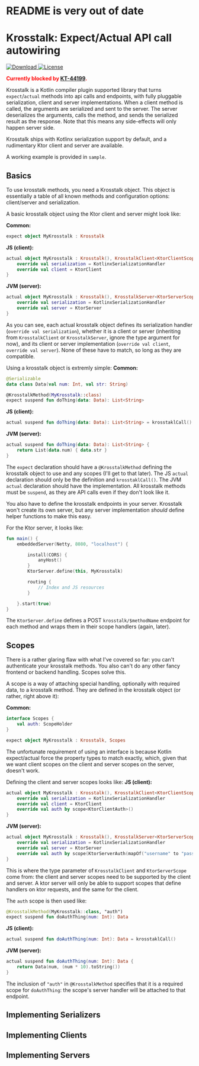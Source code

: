 # README is very out of date

# Krosstalk: Expect/Actual API call autowiring

[ ![Download](https://api.bintray.com/packages/rnett/krosstalk/krosstalk/images/download.svg) ](https://bintray.com/rnett/krosstalk/krosstalk/_latestVersion)
[![License](https://img.shields.io/badge/License-Apache%202.0-yellowgreen.svg)](https://opensource.org/licenses/Apache-2.0)

<span style="color: red; font-weight: bold">Currently blocked by <a href="https://youtrack.jetbrains.com/issue/KT-44199">KT-44199</a>.</span>

Krosstalk is a Kotlin compiler plugin supported library that turns `expect`/`actual` methods into api calls and endpoints, with fully pluggable
serialization, client and server implementations. When a client method is called, the arguments are serialized and sent to the server. The server
deserializes the arguments, calls the method, and sends the serialized result as the response. Note that this means any side-effects will only happen
server side.

Krosstalk ships with Kotlinx serialization support by default, and a rudimentary Ktor client and server are available.

A working example is provided in `sample`.

## Basics

To use krosstalk methods, you need a Krosstalk object. This object is essentially a table of all known methods and
configuration options: client/server and serialization.

A basic krosstalk object using the Ktor client and server might look like:

**Common:**

```kotlin
expect object MyKrosstalk : Krosstalk
```

**JS (client):**

```kotlin
actual object MyKrosstalk : Krosstalk(), KrosstalkClient<KtorClientScope> {
    override val serialization = KotlinxSerializationHandler
    override val client = KtorClient
}
```

**JVM (server):**

```kotlin
actual object MyKrosstalk : Krosstalk(), KrosstalkServer<KtorServerScope>, Scopes {
    override val serialization = KotlinxSerializationHandler
    override val server = KtorServer
}
```

As you can see, each actual krosstalk object defines its serialization handler (`override val serialization`), whether
it is a client or server (inheriting from `KrosstalkClient` or `KrosstalkServer`, ignore the type argument for now), and
its client or server implementation (`override val client`, `override val server`). None of these have to match, so long
as they are compatible.

Using a krosstalk object is extremly simple:
**Common:**

```kotlin
@Serializable
data class Data(val num: Int, val str: String)

@KrosstalkMethod(MyKrosstalk::class)
expect suspend fun doThing(data: Data): List<String>
```

**JS (client):**

```kotlin
actual suspend fun doThing(data: Data): List<String> = krosstaklCall()
```

**JVM (server):**

```kotlin
actual suspend fun doThing(data: Data): List<String> {
    return List(data.num) { data.str }
}
```

The `expect` declaration should have a `@KrosstalkMethod` defining the krosstalk object to use and any scopes (I'll get
to that later). The JS `actual` declaration should only be the definition and `krosstaklCall()`. The JVM `actual`
declaration should have the implementation. All krosstalk methods must be `suspend`, as they are API calls even if they
don't look like it.

You also have to define the krosstalk endpoints in your server. Krosstalk won't create its own server, but any server
implementation *should* define helper functions to make this easy.

For the Ktor server, it looks like:

```kotlin
fun main() {
    embeddedServer(Netty, 8080, "localhost") {

        install(CORS) {
            anyHost()
        }
        KtorServer.define(this, MyKrosstalk)

        routing {
            // Index and JS resources
        }

    }.start(true)
}
```

The `KtorServer.define` defines a POST `krosstalk/$methodName` endpoint for each method and wraps them in their scope
handlers (again, later).

## Scopes

There is a rather glaring flaw with what I've covered so far: you can't authenticate your krosstalk methods. You also
can't do any other fancy frontend or backend handling. Scopes solve this.

A scope is a way of attaching special handling, optionally with required data, to a krosstalk method. They are defined
in the krosstalk object (or rather, right above it):

**Common:**

```kotlin
interface Scopes {
    val auth: ScopeHolder
}

expect object MyKrosstalk : Krosstalk, Scopes
```

The unfortunate requirement of using an interface is because Kotlin expect/actual force the property types to match
exactly, which, given that we want client scopes on the client and server scopes on the server, doesn't work.

Defining the client and server scopes looks like:
**JS (client):**

```kotlin
actual object MyKrosstalk : Krosstalk(), KrosstalkClient<KtorClientScope>, Scopes {
    override val serialization = KotlinxSerializationHandler
    override val client = KtorClient
    override val auth by scope<KtorClientAuth>()
}
```

**JVM (server):**

```kotlin
actual object MyKrosstalk : Krosstalk(), KrosstalkServer<KtorServerScope>, Scopes {
    override val serialization = KotlinxSerializationHandler
    override val server = KtorServer
    override val auth by scope(KtorServerAuth(mapOf("username" to "password")))
}
```

This is where the type parameter of `KrosstalkClient` and `KtorServerScope` come from: the client and server scopes need
to be supported by the client and server. A ktor server will only be able to support scopes that define handlers on ktor
requests, and the same for the client.

The `auth` scope is then used like:

```kotlin
@KrosstalkMethod(MyKrosstalk::class, "auth")
expect suspend fun doAuthThing(num: Int): Data
```

**JS (client):**

```kotlin
actual suspend fun doAuthThing(num: Int): Data = krosstaklCall()
```

**JVM (server):**

```kotlin
actual suspend fun doAuthThing(num: Int): Data {
    return Data(num, (num * 10).toString())
}
```

The inclusion of `"auth"` in `@KrosstalkMethod` specifies that it is a required scope for `doAuthThing`: the scope's
server handler will be attached to that endpoint.

## Implementing Serializers

## Implementing Clients

## Implementing Servers
